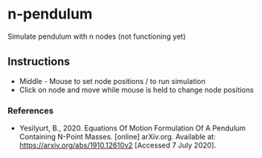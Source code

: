 # n-pendulum
Simulate pendulum with n nodes (not functioning yet)
## Instructions
* Middle - Mouse to set node positions / to run simulation
* Click on node and move while mouse is held to change node positions
### References 
* Yesilyurt, B., 2020. Equations Of Motion Formulation Of A Pendulum Containing N-Point Masses. [online] arXiv.org. Available at: <https://arxiv.org/abs/1910.12610v2> [Accessed 7 July 2020].
